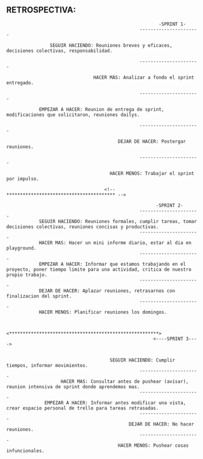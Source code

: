 ## RETROSPECTIVA:                                  
 
                                                            -SPRINT 1-
                                                     ----------------------

                    SEGUIR HACIENDO: Reuniones breves y eficaces, decisiones colectivas, responsabilidad.

                                                     ---------------------- 

                                    HACER MÁS: Analizar a fondo el sprint entregado.
                       
                                                     ----------------------

                EMPEZAR A HACER: Reunion de entrega de sprint, modificaciones que solicitaron, reuniones dailys.

                                                     ----------------------   

                                             DEJAR DE HACER: Postergar reuniones.

                                                     ----------------------

                                          HACER MENOS: Trabajar el sprint por impulso.

                                        <!-- **************************************** -->
                                        
                                                           -SPRINT 2-
                                                     ----------------------
                SEGUIR HACIENDO: Reuniones formales, cumplir tareas, tomar decisiones colectivas, reuniones concisas y productivas.
                                                     ----------------------
                HACER MAS: Hacer un mini informe diario, estar al dia en playground.
                                                     ----------------------
                EMPEZAR A HACER: Informar que estamos trabajando en el proyecto, poner tiempo limite para una actividad, critica de nuestro propio trabajo.
                                                     ----------------------
                DEJAR DE HACER: Aplazar reuniones, retrasarnos con finalizacion del sprint.
                                                     ----------------------
                HACER MENOS: Planificar reuniones los domingos.


                                    <*******************************************************>
                                                          <----SPRINT 3---->    


                                          SEGUIR HACIENDO: Cumplir tiempos, informar movimientos.
                                                     ----------------------
                        HACER MAS: Consultar antes de pushear (avisar), reunion intensiva de sprint donde aprendemos mas.
                                                     ----------------------
                  EMPEZAR A HACER: Informar antes modificar una vista, crear espacio personal de trello para tareas retrasadas.
                                                     ----------------------
                                                 DEJAR DE HACER: No hacer reuniones.
                                                     ----------------------
                                             HACER MENOS: Pushear cosas infuncionales.